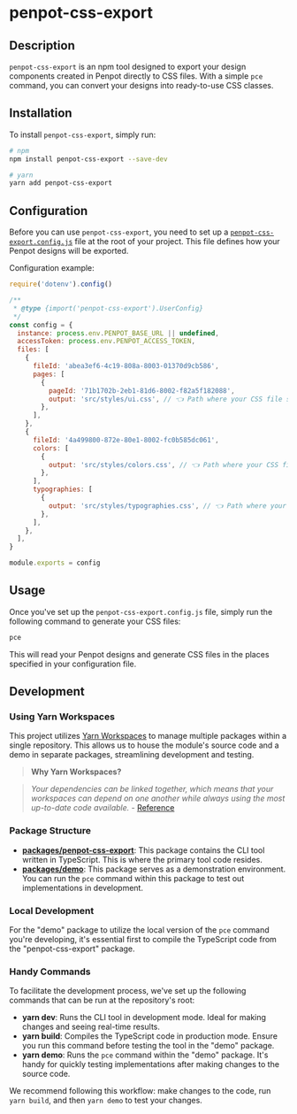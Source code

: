 # penpot-css-export

## Description

`penpot-css-export` is an npm tool designed to export your design components created in Penpot directly to CSS files. With a simple `pce` command, you can convert your designs into ready-to-use CSS classes.

## Installation

To install `penpot-css-export`, simply run:

```bash
# npm
npm install penpot-css-export --save-dev

# yarn
yarn add penpot-css-export
```

## Configuration

Before you can use `penpot-css-export`, you need to set up a [`penpot-css-export.config.js`](./packages/demo/penpot-css-export.config.js) file at the root of your project. This file defines how your Penpot designs will be exported.

Configuration example:

```js
require('dotenv').config()

/**
 * @type {import('penpot-css-export').UserConfig}
 */
const config = {
  instance: process.env.PENPOT_BASE_URL || undefined,
  accessToken: process.env.PENPOT_ACCESS_TOKEN,
  files: [
    {
      fileId: 'abea3ef6-4c19-808a-8003-01370d9cb586',
      pages: [
        {
          pageId: '71b1702b-2eb1-81d6-8002-f82a5f182088',
          output: 'src/styles/ui.css', // 👈 Path where your CSS file should be generated.
        },
      ],
    },
    {
      fileId: '4a499800-872e-80e1-8002-fc0b585dc061',
      colors: [
        {
          output: 'src/styles/colors.css', // 👈 Path where your CSS file should be generated.
        },
      ],
      typographies: [
        {
          output: 'src/styles/typographies.css', // 👈 Path where your CSS file should be generated.
        },
      ],
    },
  ],
}

module.exports = config
```

## Usage

Once you've set up the `penpot-css-export.config.js` file, simply run the following command to generate your CSS files:

```bash
pce
```

This will read your Penpot designs and generate CSS files in the places specified in your configuration file.

## Development

### Using Yarn Workspaces

This project utilizes [Yarn Workspaces](https://classic.yarnpkg.com/lang/en/docs/workspaces/) to manage multiple packages within a single repository. This allows us to house the module's source code and a demo in separate packages, streamlining development and testing.

> **Why Yarn Workspaces?**

> _Your dependencies can be linked together, which means that your workspaces can depend on one another while always using the most up-to-date code available._ - [Reference](https://classic.yarnpkg.com/lang/en/docs/workspaces/#toc-why-would-you-want-to-do-this)

### Package Structure

- [**packages/penpot-css-export**](./packages/penpot-css-export/): This package contains the CLI tool written in TypeScript. This is where the primary tool code resides.
- [**packages/demo**](./packages/demo/): This package serves as a demonstration environment. You can run the `pce` command within this package to test out implementations in development.

### Local Development

For the "demo" package to utilize the local version of the `pce` command you're developing, it's essential first to compile the TypeScript code from the "penpot-css-export" package.

### Handy Commands

To facilitate the development process, we've set up the following commands that can be run at the repository's root:

- **yarn dev**: Runs the CLI tool in development mode. Ideal for making changes and seeing real-time results.
- **yarn build**: Compiles the TypeScript code in production mode. Ensure you run this command before testing the tool in the "demo" package.
- **yarn demo**: Runs the `pce` command within the "demo" package. It's handy for quickly testing implementations after making changes to the source code.

We recommend following this workflow: make changes to the code, run `yarn build`, and then `yarn demo` to test your changes.

